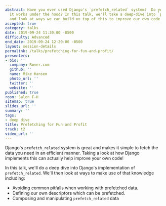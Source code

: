 ```yaml
---
abstract: Have you ever used Django's `prefetch_related` system?  Do you know how
  it works under the hood? In this talk, we'll take a deep-dive into `prefetch_related`
  and look at ways we can build on top of this to improve our own code!
accepted: true
category: talks
date: 2019-09-24 11:30:00 -0500
difficulty: Advanced
end_date: 2019-09-24 12:20:00 -0500
layout: session-details
permalink: /talks/prefetching-for-fun-and-profit/
presenters:
- bio: ''
  company: Rover.com
  github: ''
  name: Mike Hansen
  photo_url: ''
  twitter: ''
  website: ''
published: true
room: Salon F-H
sitemap: true
slides_url: ''
summary: ''
tags:
- deep dive
title: Prefetching for Fun and Profit
track: t2
video_url: ''
---
```


Django's `prefetch_related` system is great and makes it simple to fetch the data you need in an efficient manner.  Taking a look at how Django implements this can actually help improve your own code!

In this talk, we'll do a deep dive into Django's implementation of `prefetch_related`.  We'll then look at ways to make use of that knowledge including:

* Avoiding common pitfalls when working with prefetched data.
* Defining our own descriptors which can be prefetched.
* Composing and manipulating `prefetch_related` data